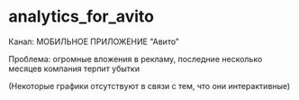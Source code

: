 # analytics_for_avito
Канал: МОБИЛЬНОЕ ПРИЛОЖЕНИЕ "Авито" 

Проблема: огромные вложения в рекламу, последние несколько месяцев компания терпит убытки

(Некоторые графики отсутствуют в связи с тем, что они интерактивные)
